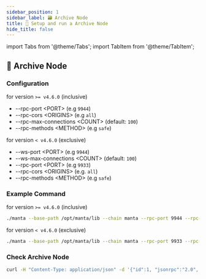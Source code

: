 ```yaml
---
sidebar_position: 1
sidebar_label: 🗃️ Archive Node
title: 🚄 Setup and run a Archive Node
hide_title: false
---
```


import Tabs from '@theme/Tabs';
import TabItem from '@theme/TabItem';

## 🥡 Archive Node

### Configuration

for version `>= v4.6.0` (inclusive)

- --rpc-port <PORT\> (e.g `9944`)
- --rpc-cors <ORIGINS\> (e.g `all`)
- --rpc-max-connections <COUNT\> (default: `100`)
- --rpc-methods <METHOD\> (e.g `safe`)

for version `< v4.6.0` (exclusive)

- --ws-port \<PORT\> (e.g `9944`)
- --ws-max-connections \<COUNT\> (default: `100`)
- --rpc-port \<PORT\> (e.g `9933`)
- --rpc-cors \<ORIGINS\> (e.g. `all`)
- --rpc-methods \<METHOD\> (e.g `safe`)

### Example Command

for version `>= v4.6.0` (inclusive)

```bash
./manta --base-path /opt/manta/lib --chain manta --rpc-port 9944 --rpc-cors all --rpc-max-connections 100 --rpc-methods safe
```

for version `< v4.6.0` (exclusive)

```bash
./manta --base-path /opt/manta/lib --chain manta --rpc-port 9933 --rpc-cors all --rpc-methods safe --ws-max-connections 100 --ws-port 9944
```

### Check Archive Node

```bash
curl -H "Content-Type: application/json" -d '{"id":1, "jsonrpc":"2.0", "method": "rpc_methods"}' http://127.0.0.1:9944/
```
